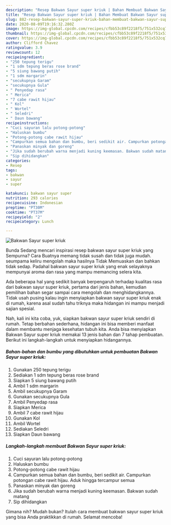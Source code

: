 ```yaml
---
description: "Resep Bakwan Sayur super kriuk | Bahan Membuat Bakwan Sayur super kriuk Yang Bikin Ngiler"
title: "Resep Bakwan Sayur super kriuk | Bahan Membuat Bakwan Sayur super kriuk Yang Bikin Ngiler"
slug: 882-resep-bakwan-sayur-super-kriuk-bahan-membuat-bakwan-sayur-super-kriuk-yang-bikin-ngiler
date: 2020-08-09T19:16:32.280Z
image: https://img-global.cpcdn.com/recipes/cfbb53c89f2218f5/751x532cq70/bakwan-sayur-super-kriuk-foto-resep-utama.jpg
thumbnail: https://img-global.cpcdn.com/recipes/cfbb53c89f2218f5/751x532cq70/bakwan-sayur-super-kriuk-foto-resep-utama.jpg
cover: https://img-global.cpcdn.com/recipes/cfbb53c89f2218f5/751x532cq70/bakwan-sayur-super-kriuk-foto-resep-utama.jpg
author: Clifford Chavez
ratingvalue: 3.9
reviewcount: 12
recipeingredient:
- "250 tepung terigu"
- "1 sdm tepung beras rose brand"
- "5 siung bawang putih"
- "1 sdm margarin"
- "secukupnya Garam"
- "secukupnya Gula"
- " Penyedap rasa"
- " Merica"
- "7 cabe rawit hijau"
- " Kol"
- " Wortel"
- " Seledri"
- " Daun bawang"
recipeinstructions:
- "Cuci sayuran lalu potong-potong"
- "Haluskan bumbu"
- "Potong-potong cabe rawit hijau"
- "Campurkan semua bahan dan bumbu, beri sedikit air. Campurkan potongan cabe rawit hijau. Aduk hingga tercampur semua"
- "Panaskan minyak dan goreng"
- "Jika sudah berubah warna menjadi kuning keemasan. Bakwan sudah matang"
- "Sip dihidangkan"
categories:
- Resep
tags:
- bakwan
- sayur
- super

katakunci: bakwan sayur super 
nutrition: 293 calories
recipecuisine: Indonesian
preptime: "PT30M"
cooktime: "PT37M"
recipeyield: "2"
recipecategory: Lunch

---
```



![Bakwan Sayur super kriuk](https://img-global.cpcdn.com/recipes/cfbb53c89f2218f5/751x532cq70/bakwan-sayur-super-kriuk-foto-resep-utama.jpg)

Bunda Sedang mencari inspirasi resep bakwan sayur super kriuk yang Sempurna? Cara Buatnya memang tidak susah dan tidak juga mudah. seumpama keliru mengolah maka hasilnya Tidak Memuaskan dan bahkan tidak sedap. Padahal bakwan sayur super kriuk yang enak selayaknya mempunyai aroma dan rasa yang mampu memancing selera kita.



Ada beberapa hal yang sedikit banyak berpengaruh terhadap kualitas rasa dari bakwan sayur super kriuk, pertama dari jenis bahan, kemudian pemilihan bahan segar sampai cara mengolah dan menghidangkannya. Tidak usah pusing kalau ingin menyiapkan bakwan sayur super kriuk enak di rumah, karena asal sudah tahu triknya maka hidangan ini mampu menjadi sajian spesial.


Nah, kali ini kita coba, yuk, siapkan bakwan sayur super kriuk sendiri di rumah. Tetap berbahan sederhana, hidangan ini bisa memberi manfaat dalam membantu menjaga kesehatan tubuh kita. Anda bisa menyiapkan Bakwan Sayur super kriuk memakai 13 jenis bahan dan 7 tahap pembuatan. Berikut ini langkah-langkah untuk menyiapkan hidangannya.

<!--inarticleads1-->

##### Bahan-bahan dan bumbu yang dibutuhkan untuk pembuatan Bakwan Sayur super kriuk:

1. Gunakan 250 tepung terigu
1. Sediakan 1 sdm tepung beras rose brand
1. Siapkan 5 siung bawang putih
1. Ambil 1 sdm margarin
1. Ambil secukupnya Garam
1. Gunakan secukupnya Gula
1. Ambil  Penyedap rasa
1. Siapkan  Merica
1. Ambil 7 cabe rawit hijau
1. Gunakan  Kol
1. Ambil  Wortel
1. Sediakan  Seledri
1. Siapkan  Daun bawang




<!--inarticleads2-->

##### Langkah-langkah membuat Bakwan Sayur super kriuk:

1. Cuci sayuran lalu potong-potong
1. Haluskan bumbu
1. Potong-potong cabe rawit hijau
1. Campurkan semua bahan dan bumbu, beri sedikit air. Campurkan potongan cabe rawit hijau. Aduk hingga tercampur semua
1. Panaskan minyak dan goreng
1. Jika sudah berubah warna menjadi kuning keemasan. Bakwan sudah matang
1. Sip dihidangkan




Gimana nih? Mudah bukan? Itulah cara membuat bakwan sayur super kriuk yang bisa Anda praktikkan di rumah. Selamat mencoba!
